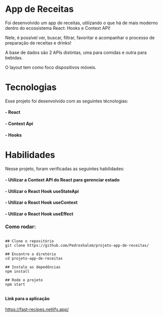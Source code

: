 # App de Receitas

Foi desenvolvido um app de receitas, utilizando o que há de mais moderno dentro do ecossistema React: Hooks e Context API!

Nele, é possível ver, buscar, filtrar, favoritar e acompanhar o processo de preparação de receitas e drinks!

A base de dados são 2 APIs distintas, uma para comidas e outra para bebidas.

O layout tem como foco dispositivos móveis.

## <h1>Tecnologias</h1>
Esse projeto foi desenvolvido com as seguintes técnologias:

<h4>-  React</h4>
<h4>-  Context Api</h4>
<h4>-  Hooks</h4>

### <h1>Habilidades</h1>
Nesse projeto, foram verificadas as seguintes habilidades:

<h4>-  Utilizar a Context API do React para gerenciar estado</h4>
<h4>-  Utilizar o React Hook useStateApi</h4>
<h4>-  Utilizar o React Hook useContext</h4>
<h4>-  Utilizar o React Hook useEffect</h4>

<h3>Como rodar:</h3>

```

## Clone o repositório
git clone https://github.com/Pedroshalom/projeto-app-de-receitas/

## Encontre o diretório
cd projeto-app-de-receitas

## Instale as depedências
npm install

## Rode o projeto
npm start

```
## <h4>Link para a aplicação</h4>
https://fast-recipes.netlify.app/
